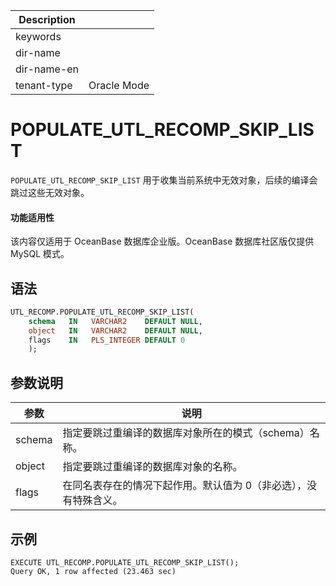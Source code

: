 | Description   |                 |
|---------------|-----------------|
| keywords      |                 |
| dir-name      |                 |
| dir-name-en   |                 |
| tenant-type   | Oracle Mode     |

# POPULATE_UTL_RECOMP_SKIP_LIST

`POPULATE_UTL_RECOMP_SKIP_LIST` 用于收集当前系统中无效对象，后续的编译会跳过这些无效对象。

 <main id="notice" >
    <h4>功能适用性</h4>
    <p>该内容仅适用于 OceanBase 数据库企业版。OceanBase 数据库社区版仅提供 MySQL 模式。</p>
  </main>

## 语法

```sql
UTL_RECOMP.POPULATE_UTL_RECOMP_SKIP_LIST(
    schema   IN   VARCHAR2    DEFAULT NULL,
    object   IN   VARCHAR2    DEFAULT NULL,
    flags    IN   PLS_INTEGER DEFAULT 0
    );
```

## 参数说明

|                       参数            |                说明                       |
|--------------------------------------------|---------------------------------------------------|
|schema|指定要跳过重编译的数据库对象所在的模式（schema）名称。|
|object|指定要跳过重编译的数据库对象的名称。|
|flags|在同名表存在的情况下起作用。默认值为 0（非必选），没有特殊含义。|

## 示例

```shell
EXECUTE UTL_RECOMP.POPULATE_UTL_RECOMP_SKIP_LIST();
Query OK, 1 row affected (23.463 sec)
```
